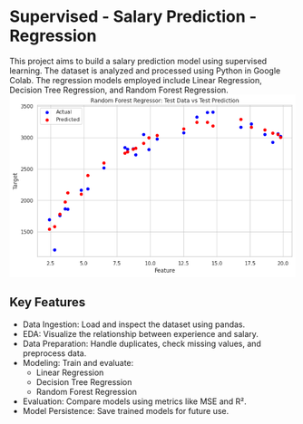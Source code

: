 # Supervised - Salary Prediction - Regression
This project aims to build a salary prediction model using supervised learning. The dataset is analyzed and processed using Python in Google Colab. The regression models employed include Linear Regression, Decision Tree Regression, and Random Forest Regression.
![Random Forest Regressor vs Data Prediction](images/RandomForestRegressorVsDataPrediction.png)
## Key Features
- Data Ingestion: Load and inspect the dataset using pandas.
- EDA: Visualize the relationship between experience and salary.
- Data Preparation: Handle duplicates, check missing values, and preprocess data.
- Modeling: Train and evaluate:
  - Linear Regression
  - Decision Tree Regression
  - Random Forest Regression
- Evaluation: Compare models using metrics like MSE and R².
- Model Persistence: Save trained models for future use.
